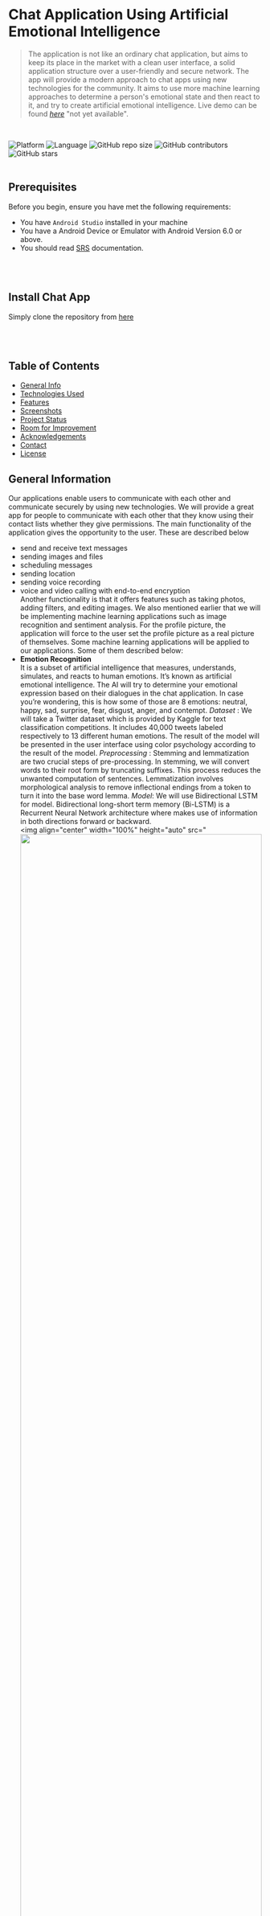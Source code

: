 <div style="width:100%">
    <div style="width:50%; display:inline-block">
        <p align="center">
        <img align="center" alt="" src="https://github.com/RavanSA/MessagingApp/blob/main/app/src/main/res/drawable/logo_gif.gif">
        </p>
    </div>
</div>

<br></br><br></br>



# Chat Application Using Artificial Emotional Intelligence
> The application is not like an ordinary chat application, but aims to keep its place in the market with a clean user interface, a solid application structure over a user-friendly and secure network.
> The app will provide a modern approach to chat apps using new technologies for the community. 
> It aims to use more machine learning approaches to determine a person's emotional state and then react to it, and try to create artificial emotional intelligence.
> Live demo can be found [_here_](https://play.google.com/store/apps/xxxxxxxxxxxxxx) "not yet available". 
<br/>

![Platform](https://img.shields.io/badge/Platform-Android-brightgreen.svg)
![Language](https://img.shields.io/badge/Language-Kotlin-yellowgreen.svg)
![GitHub repo size](https://img.shields.io/github/repo-size/RavanSA/MessagingApp)
![GitHub contributors](https://img.shields.io/github/contributors/RavanSA/MessagingApp)
![GitHub stars](https://img.shields.io/github/stars/RavanSA/MessagingApp)
<br/><br/>
## Prerequisites 

Before you begin, ensure you have met the following requirements:<br/>
- You have `Android Studio` installed in your machine <br/>
- You have a Android Device or Emulator with Android Version 6.0 or above. <br/>
- You should read [SRS](https://github.com/RavanSA/MessagingApp/blob/main/doc.pdf) documentation.<br/>

<br/><br/>
## Install Chat App <br/>
Simply clone the repository from [here](https://github.com/RavanSA/MessagingApp/archive/refs/heads/main.zip)


<br/><br/>

## Table of Contents
* [General Info](#general-information)
* [Technologies Used](#technologies-used)
* [Features](#features)
* [Screenshots](#screenshots)
* [Project Status](#project-status)
* [Room for Improvement](#room-for-improvement)
* [Acknowledgements](#acknowledgements)
* [Contact](#contact)
* [License](#license)


##  General Information <br/>
Our applications enable users to communicate with each other and communicate securely by using new
technologies. We will provide a great app for people to communicate with each other that they know
using their contact lists whether they give permissions. The main functionality of the application gives the
opportunity to the user. These are described below <br/>
- send and receive text messages
- sending images and files
- scheduling messages
- sending location
- sending voice recording
- voice and video calling with end-to-end encryption <br/>
Another functionality is that it offers features such as taking photos, adding filters, and editing images.
We also mentioned earlier that we will be implementing machine learning applications such as image
recognition and sentiment analysis. For the profile picture, the application will force to the user set the
profile picture as a real picture of themselves. Some machine learning applications will be applied to our
applications. Some of them described below:<br/>
- **Emotion Recognition** <br/>
It is a subset of artificial intelligence that measures, understands, simulates, and reacts to human emotions.
It’s known as artificial emotional intelligence. The AI will try to determine your emotional expression based on their dialogues in the chat application.
In case you’re wondering, this is how some of those are 8 emotions: neutral, happy, sad, surprise, fear, disgust, anger, and contempt.
*Dataset* : We will take a Twitter dataset which is provided by Kaggle for
text classification competitions. It includes 40,000 tweets labeled respectively
to 13 different human emotions. The result of the model will be presented in the user interface using color psychology according to the result of the model.
*Preprocessing* : Stemming and lemmatization are two crucial steps of pre-processing.
In stemming, we will convert words to their root form by truncating suffixes. 
This process reduces the unwanted computation of sentences.
Lemmatization involves morphological analysis to remove inflectional endings from a token to turn it into the base word lemma.
*Model*: We will use Bidirectional LSTM for model.
Bidirectional long-short term memory (Bi-LSTM) is a Recurrent Neural Network architecture where makes use of information in both directions forward or backward. <br/>
<img align="center" width="100%" height="auto"
src="<img align="center" width="100%" height="auto"
src="https://github.com/RavanSA/MessagingApp/blob/main/app/src/main/res/drawable/UI.jpg">      <br/>
- **Age Estimation**  <br/>
*Dataset*: We will train our model on the UTKFace dataset which contains 23K images.
*Preprocessing*: We use 3-channeled RGB images as input. The age estimation model takes in 200 * 200 images as input.
*Model*: We will use CNN for face recognition. A CNN is trained to detect and recognize face images.
The model will build using Keras Convolution 2D layers. <br/>
- **Gender Estimation** <br/>
*Dataset*: The dataset for gender estimation will be same as the dataset we will use for age estimation. 
Preprocessing*: We use 3-channeled RGB images as input. The age estimation model takes in 128 * 128 images as input.
Model: The model will be the same as the age estimation with a small difference to adapt the binary classification.

## Technologies Used
- Android Studio - Arctic Fox (2020.3.1)
- Kotlin - 203-1.6.10-RC-release-906-AS7717.8
- Firebase - 20.0.3
- Python - 3.6.9
- Google Colab
- WebRTC - v1.0.32006
- Room - v2.4.2
- Tensorflow - 19c


## Features
- Registration with OTP verification using Firebase Authentication
- One to one chat
- Message status for failed,sent,delivered and seen - InProgress
- Supported message types
	- Text
	- Voice - Inprogress
	- Image - Inprogress
	- File - Inprogress
	- Location - Inprogress
- Typing status
- Online, Last online
- Notification when message received
- Search contacts by username 
- Local storage when no internet connection available
- Image editing when updating profile picture - Inprogress
- Voice and video call using WebRTC - InProgress
- Schedule message - InProgress
- End-to-end encryption - InProgress
- Block User - InProgress
- Favorite Messages - InProgress
- Update Information
- Persistence offline authentication
- Fetching users contacts
- Upload profile picture with using local storage and camera <br/>
This list can be extended
<br/>
## Screenshots
<img align="center" width="100%" height="auto"
src="https://github.com/RavanSA/MessagingApp/blob/main/app/src/main/res/drawable/UI.jpg">
<br/>

## Project Status
The project is currently under development. Expected completion date is June 22, 2022.

## Future Works
- Generate anime faces using users profile pictures<br/>
Using the DCGAN algorithm, we will build a model to generate an anime picture based on users' profile pictures. When the user updates their profile picture, the user will be able to create that picture
and they will have a dialog bar to set the profile picture.
- QR-code sharing
- Web application

<br/>

## Contact
Created by [Ravan SADIGLI](https://www.flynerd.pl/) - feel free to contact me!


<br/>
## License
```
MIT License

Copyright (c) [2022] [Ravan SADIGLI]

Permission is hereby granted, free of charge, to any person obtaining a copy
of this software and associated documentation files (the "Software"), to deal
in the Software without restriction, including without limitation the rights
to use, copy, modify, merge, publish, distribute, sublicense, and/or sell
copies of the Software, and to permit persons to whom the Software is
furnished to do so, subject to the following conditions:

The above copyright notice and this permission notice shall be included in all
copies or substantial portions of the Software.

THE SOFTWARE IS PROVIDED "AS IS", WITHOUT WARRANTY OF ANY KIND, EXPRESS OR
IMPLIED, INCLUDING BUT NOT LIMITED TO THE WARRANTIES OF MERCHANTABILITY,
FITNESS FOR A PARTICULAR PURPOSE AND NONINFRINGEMENT. IN NO EVENT SHALL THE
AUTHORS OR COPYRIGHT HOLDERS BE LIABLE FOR ANY CLAIM, DAMAGES OR OTHER
LIABILITY, WHETHER IN AN ACTION OF CONTRACT, TORT OR OTHERWISE, ARISING FROM,
OUT OF OR IN CONNECTION WITH THE SOFTWARE OR THE USE OR OTHER DEALINGS IN THE
SOFTWARE.
```
